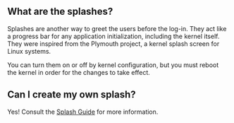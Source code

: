 ## What are the splashes?

Splashes are another way to greet the users before the log-in. They act like a progress bar for any application initialization, including the kernel itself. They were inspired from the Plymouth project, a kernel splash screen for Linux systems.

You can turn them on or off by kernel configuration, but you must reboot the kernel in order for the changes to take effect.

## Can I create my own splash?

Yes! Consult the [Splash Guide](development/Custom-splash-guide.md) for more information.
